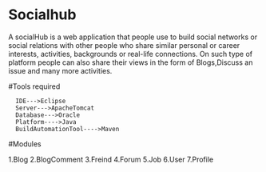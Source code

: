 # Socialhub

A socialHub is a web application that people use to build social networks or social relations with other people who share similar personal or career interests, activities, backgrounds or real-life connections. 
On such type of platform people can also share their views in the form of Blogs,Discuss an issue and many more activities.

#Tools required

      IDE--->Eclipse
      Server--->ApacheTomcat
      Database--->Oracle
      Platform---->Java
      BuildAutomationTool---->Maven
 
 #Modules
 
  1.Blog
  2.BlogComment
  3.Freind
  4.Forum
  5.Job
  6.User
  7.Profile
  
  
